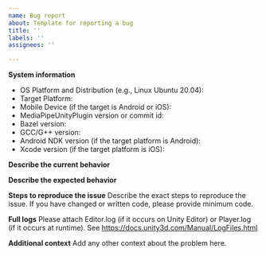 ```yaml
---
name: Bug report
about: Template for reporting a bug
title: ''
labels: ''
assignees: ''

---
```


**System information**
- OS Platform and Distribution (e.g., Linux Ubuntu 20.04):
- Target Platform:
- Mobile Device (if the target is Android or iOS):
- MediaPipeUnityPlugin version or commit id:
- Bazel version:
- GCC/G++ version:
- Android NDK version (if the target platform is Android):
- Xcode version (if the target platform is iOS):

**Describe the current behavior**

**Describe the expected behavior**

**Steps to reproduce the issue**
Describe the exact steps to reproduce the issue.
If you have changed or written code, please provide minimum code.

**Full logs**
Please attach Editor.log (if it occurs on Unity Editor) or Player.log (if it occurs at runtime).
See https://docs.unity3d.com/Manual/LogFiles.html

**Additional context**
Add any other context about the problem here.
